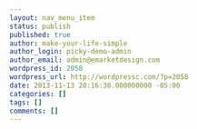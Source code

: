 ```yaml
---
layout: nav_menu_item
status: publish
published: true
author: make-your-life-simple
author_login: picky-demo-admin
author_email: admin@emarketdesign.com
wordpress_id: 2058
wordpress_url: http://wordpressc.com/?p=2058
date: 2013-11-13 20:16:38.000000000 -05:00
categories: []
tags: []
comments: []
---
```

 
